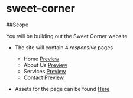 # sweet-corner

##Scope

You will be building out the Sweet Corner website
- The site will contain 4 *responsive* pages
	- Home <a href="https://github.com/Learning-Fuze/sweet-corner/blob/assets/SC_Preview/home.png?raw=true" target="_blank">Preview</a>
	- About Us <a href="https://github.com/Learning-Fuze/sweet-corner/blob/assets/SC_Preview/about-us.png?raw=true" target="_blank">Preview</a>
	- Services <a href="https://github.com/Learning-Fuze/sweet-corner/blob/assets/SC_Preview/services.png?raw=true" target="_blank">Preview</a>
	- Contact <a href="https://github.com/Learning-Fuze/sweet-corner/blob/assets/SC_Preview/contact.png?raw=true" target="_blank">Preview</a>

- Assets for the page can be found <a href="https://github.com/Learning-Fuze/sweet-corner/tree/assets" target="_blank">Here</a>